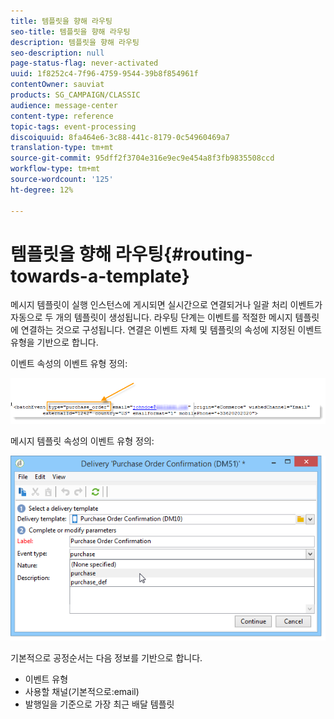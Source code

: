 ```yaml
---
title: 템플릿을 향해 라우팅
seo-title: 템플릿을 향해 라우팅
description: 템플릿을 향해 라우팅
seo-description: null
page-status-flag: never-activated
uuid: 1f8252c4-7f96-4759-9544-39b8f854961f
contentOwner: sauviat
products: SG_CAMPAIGN/CLASSIC
audience: message-center
content-type: reference
topic-tags: event-processing
discoiquuid: 8fa464e6-3c88-441c-8179-0c54960469a7
translation-type: tm+mt
source-git-commit: 95dff2f3704e316e9ec9e454a8f3fb9835508ccd
workflow-type: tm+mt
source-wordcount: '125'
ht-degree: 12%

---
```



# 템플릿을 향해 라우팅{#routing-towards-a-template}

메시지 템플릿이 실행 인스턴스에 게시되면 실시간으로 연결되거나 일괄 처리 이벤트가 자동으로 두 개의 템플릿이 생성됩니다. 라우팅 단계는 이벤트를 적절한 메시지 템플릿에 연결하는 것으로 구성됩니다. 연결은 이벤트 자체 및 템플릿의 속성에 지정된 이벤트 유형을 기반으로 합니다.

이벤트 속성의 이벤트 유형 정의:

![](assets/messagecenter_event_type_001.png)

메시지 템플릿 속성의 이벤트 유형 정의:

![](assets/messagecenter_event_type_002.png)

기본적으로 공정순서는 다음 정보를 기반으로 합니다.

* 이벤트 유형
* 사용할 채널(기본적으로:email)
* 발행일을 기준으로 가장 최근 배달 템플릿
